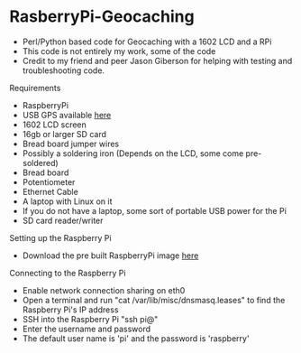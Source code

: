 RasberryPi-Geocaching
=====================

- Perl/Python based code for Geocaching with a 1602 LCD and a RPi 
- This code is not entirely my work, some of the code 
- Credit to my friend and peer Jason Giberson for helping with testing and troubleshooting code. 

Requirements
  - RaspberryPi
  - USB GPS available [here](http://www.amazon.com/GlobalSat-BU-353-USB-GPS-Receiver/dp/B000PKX2KA/ref=sr_1_2?ie=UTF8&qid=1404094736&sr=8-2&keywords=usb+gps)
  - 1602 LCD screen
  - 16gb or larger SD card
  - Bread board jumper wires
  - Possibly a soldering iron (Depends on the LCD, some come pre-soldered)
  - Bread board
  - Potentiometer
  - Ethernet Cable
  - A laptop with Linux on it
  - If you do not have a laptop, some sort of portable USB power for the Pi
  - SD card reader/writer

Setting up the Raspberry Pi
- Download the pre built RaspberryPi image [here]()


Connecting to the Raspberry Pi
- Enable network connection sharing on eth0
- Open a terminal and run "cat /var/lib/misc/dnsmasq.leases" to find the Raspberry Pi's IP address
- SSH into the Raspberry Pi "ssh pi@<IP of Pi>"
- Enter the username and password
- The default user name is 'pi' and the password is 'raspberry'
